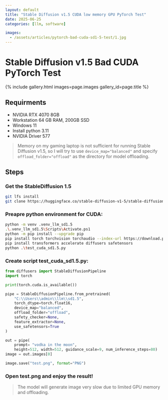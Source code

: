 ```yaml
---
layout: default
title: "Stable Diffusion v1.5 CUDA low memory GPU PyTorch Test"
date: 2025-06-25
categories: [llm, software]

images:
  - /assets/articles/pytorch-bad-cuda-sd1-5-test/1.jpg
---
```


# Stable Diffusion v1.5 Bad CUDA PyTorch Test 

{% include gallery.html images=page.images gallery_id=page.title %}

## Requirments 
- NVIDIA RTX 4070 8GB
- Workstation 64 GB RAM, 200GB SSD
- Windows 11
- Install python 3.11
- NVIDIA Driver 577

> Memory on my gaming laptop is not sufficient for running Stable Diffusion v1.5, so I will try to use `device_map="balanced"` and specify `offload_folder="offload"` as the directory for model offloading.

## Steps

### Get the StableDiffusion 1.5
```bash
git lfs install
git clone https://huggingface.co/stable-diffusion-v1-5/stable-diffusion-v1-5 sd1.5
```
### Preapre python environment for CUDA:
```bash
python -m venv .venv_llm_sd1.5
.\.venv_llm_sd1.5\Scripts\Activate.ps1
python -m pip install --upgrade pip
pip install torch torchvision torchaudio --index-url https://download.pytorch.org/whl/cu128
pip install transformers accelerate diffusers safetensors
python .\test_cuda_sd1.5.py
```
### Create script test_cuda_sd1.5.py:
```python
from diffusers import StableDiffusionPipeline
import torch

print(torch.cuda.is_available())

pipe = StableDiffusionPipeline.from_pretrained(
    "C:\\Users\\admin\\llm\\sd1.5",
    torch_dtype=torch.float16,
    device_map="balanced",
    offload_folder="offload",
    safety_checker=None,
    feature_extractor=None,
    use_safetensors=True
)

out = pipe(
    prompt= "vodka in the moon", 
    height=512, width=512, guidance_scale=9, num_inference_steps=80)
image = out.images[0]

image.save("test.png", format="PNG")
```
### Open test.png and enjoy the result!
> The model will generate image very slow due to limited GPU memory and offloading.
